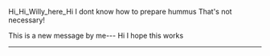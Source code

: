 Hi_Hi_Willy_here_Hi
I dont know how to prepare hummus
That's not necessary!


This is a new message by me---
Hi I hope this works

----




